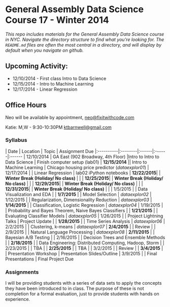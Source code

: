 # General Assembly Data Science Course 17 - Winter 2014

*This repo includes materials for the General Assembly Data Science course in NYC. Navigate the directory structure to find what you're looking for. The `README.md` files are often the most central in a directory, and will display by default when you navigate on github.*


## Upcoming Activity:

* 12/10/2014 - First class Intro to Data Science
* 12/15/2014 - Intro to Machine Learning
* 12/17/2014 - Linear Regression

## Office Hours

Neo will be available by appointment, neo@fixitwithcode.com

Katie: M,W - 9:30-10:30PM  ktbarnwell@gmail.com

### Syllabus

| Date      | Location | Topic | Assignment Due 
|:----------|:--------|:------|:------|:------
| 12/10/2014 | GA East (902 Broadway, 4th Floor) |Intro to Intro to Data Science | Finish computer setup (lab01)
| **12/15/2014** || Intro to Machine Learning | Chicago housing price predictor (*dataexplor01*)
| 12/17/2014  | | Linear Regression | lab02 iPython notebooks
| **12/22/2015**| | **Winter Break (Holiday/ No class)** | |
| **12/25/2015**| | **Winter Break (Holiday/ No class)** | |
| **12/29/2015**| | **Winter Break (Holiday/ No class)** | |
| **12/31/2015**| | **Winter Break (Holiday/ No class)** | |
| 1/5/2015 | | Data Visualization and EDA | 
| **1/7/2015**  | | Model Selection | *dataexplor02*
| 1/12/2015 | | Regularization, Dimensionality Reduction | *dataexplor03* 
| **1/14/2015** | | Classification, Logistic Regression | *dataexplor04*
| 1/19/2015 | | Probability and Bayes Theorem, Naive Bayes Classifiers | 
| **1/21/2015** | | Evaluating Classifier Models | *dataexplor05*
| 1/26/2015 | | Project Lightning Talks | Project Update |
| **1/28/2015**  | | Time Series Analysis | *dataexplor06*
| 2/2/2015 | | Clustering, k-means | *dataexplor07*
| **2/4/2015** | | Review | 
| 2/9/2015 | | Natural Language Processing | *dataexplor08*
| **2/11/2015** | | Bayesian A/B Testing | 
| 2/16/2015 | | Decision Trees and Ensemble Methods |
| **2/18/2015** | | Data Engineering: Distributed Computing, Hadoop, Storm |
| 2/23/2015 | | TBA |
| **2/25/2015** | | TBA | 
| 3/2/2015  | | Review | 
| **3/4/2015**  | | Presentation Workshop | Presentation Slides/Outline
| 3/9/2015  | | Final Presentations | Final Project Due

### Assignments

I will be providing students with a series of data sets to apply the concepts they have been introduced to in class.  The purpose of these is not completion for a formal evaluation, just to provide students with hands on experience.


